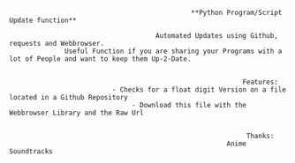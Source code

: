                                                   **Python Program/Script Update function**

                                         Automated Updates using Github, requests and Webbrowser.
                  Useful Function if you are sharing your Programs with a lot of People and want to keep them Up-2-Date.


                                                               Features:
                              - Checks for a float digit Version on a file located in a Github Repository
                                   - Download this file with the Webbrowser Library and the Raw Url
             
                                            
                                                                Thanks:
                                                           Anime Soundtracks
                                                         
